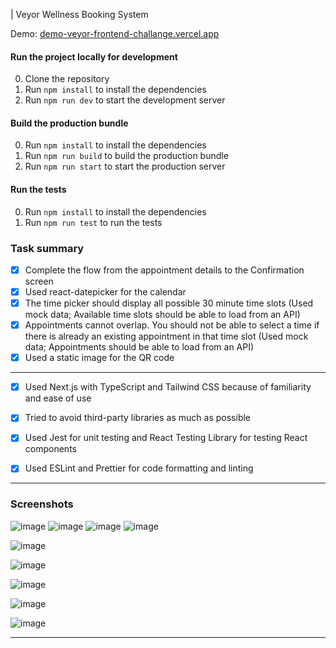 | Veyor Wellness Booking System

Demo: [demo-veyor-frontend-challange.vercel.app](https://demo-veyor-frontend-challange.vercel.app/)

#### Run the project locally for development

0. Clone the repository
1. Run `npm install` to install the dependencies
2. Run `npm run dev` to start the development server

#### Build the production bundle

0. Run `npm install` to install the dependencies
1. Run `npm run build` to build the production bundle
2. Run `npm run start` to start the production server

#### Run the tests

0. Run `npm install` to install the dependencies
1. Run `npm run test` to run the tests



### Task summary

- [x] Complete the flow from the appointment details to the Confirmation screen
- [x] Used react-datepicker for the calendar
- [x] The time picker should display all possible 30 minute time slots (Used mock data; Available time slots should be able to load from an API)
- [x] Appointments cannot overlap. You should not be able to select a time if there is already an existing appointment in that time slot (Used mock data; Appointments should be able to load from an API)
- [x] Used a static image for the QR code

-------------------------

- [x] Used Next.js with TypeScript and Tailwind CSS because of familiarity and ease of use
- [x]  Tried to avoid third-party libraries as much as possible
- [x]  Used Jest for unit testing and React Testing Library for testing React components
- [x]  Used ESLint and Prettier for code formatting and linting


-------------------------

### Screenshots

![image](https://github.com/user-attachments/assets/7a0ac0d0-743e-42d2-944a-839fbb16b65d)
![image](https://github.com/user-attachments/assets/cbd17b80-d987-4008-b5f6-fa565d4680f9)
![image](https://github.com/user-attachments/assets/946d91f3-63e6-40b4-9972-f3fc705a0ea4)
![image](https://github.com/user-attachments/assets/ddc3dae2-77ef-41d8-88cb-dd3cada020dd)



![image](https://github.com/user-attachments/assets/3ec3a339-2b15-4ed9-bfa4-2374ad873f71)

![image](https://github.com/user-attachments/assets/63635726-30c6-4f02-be07-ad80dcf2549b)

![image](https://github.com/user-attachments/assets/cfdde629-b06e-4325-a56c-0220123756a2)

![image](https://github.com/user-attachments/assets/584fe0f4-9a73-4b5a-a215-222a8356c24c)

![image](https://github.com/user-attachments/assets/6e4270c5-08cb-4f01-b214-76b1dfa5cf2f)



-----------
